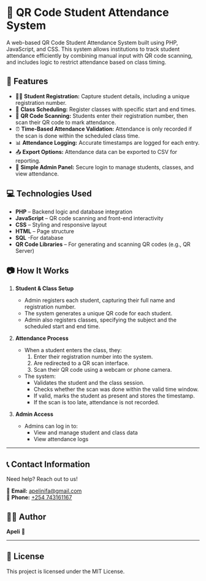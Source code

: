 # 📸 QR Code Student Attendance System

A web-based QR Code Student Attendance System built using PHP, JavaScript, and CSS. This system allows institutions to track student attendance efficiently by combining manual input with QR code scanning, and includes logic to restrict attendance based on class timing.

## 🚀 Features

- 🧑‍🎓 **Student Registration:** Capture student details, including a unique registration number.
- 🏫 **Class Scheduling:** Register classes with specific start and end times.
- 📲 **QR Code Scanning:** Students enter their registration number, then scan their QR code to mark attendance.
- ⏰ **Time-Based Attendance Validation:** Attendance is only recorded if the scan is done within the scheduled class time.
- 📊 **Attendance Logging:** Accurate timestamps are logged for each entry.
- 📤 **Export Options:** Attendance data can be exported to CSV for reporting.
- 🔐 **Simple Admin Panel:** Secure login to manage students, classes, and view attendance.

## 💻 Technologies Used

- **PHP** – Backend logic and database integration
- **JavaScript** – QR code scanning and front-end interactivity
- **CSS** – Styling and responsive layout
- **HTML** – Page structure
- **SQL** -For database
- **QR Code Libraries** – For generating and scanning QR codes (e.g., QR Server)

## 📷 How It Works

1. **Student & Class Setup**
   - Admin registers each student, capturing their full name and registration number.
   - The system generates a unique QR code for each student.
   - Admin also registers classes, specifying the subject and the scheduled start and end time.

2. **Attendance Process**
   - When a student enters the class, they:
     1. Enter their registration number into the system.
     2. Are redirected to a QR scan interface.
     3. Scan their QR code using a webcam or phone camera.
   - The system:
     - Validates the student and the class session.
     - Checks whether the scan was done within the valid time window.
     - If valid, marks the student as present and stores the timestamp.
     - If the scan is too late, attendance is not recorded.

3. **Admin Access**
   - Admins can log in to:
     - View and manage student and class data
     - View attendance logs

---
## 📞 Contact Information  
Need help? Reach out to us!  

📧 **Email:** [apelinifa@gmail.com](mailto:apelinifagmail.com)  
📱 **Phone:** [+254 743161167](tel:+254743161167)  


## 👨‍💻 Author
**Apeli** 🚀

---

## 🐝 License
This project is licensed under the MIT License.


    


